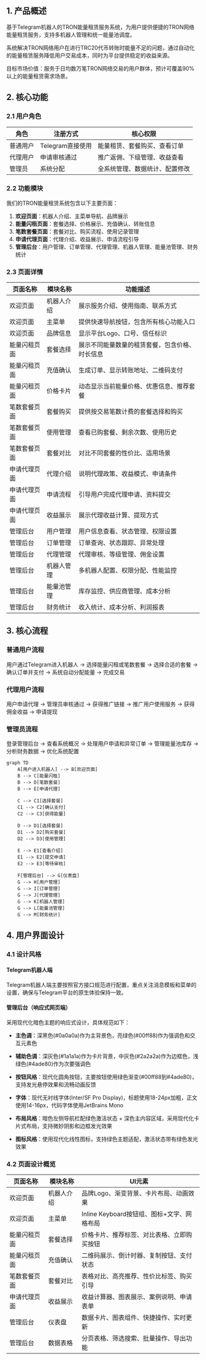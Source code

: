 ## 1. 产品概述

基于Telegram机器人的TRON能量租赁服务系统，为用户提供便捷的TRON网络能量租赁服务，支持多机器人管理和统一能量池调度。

系统解决TRON网络用户在进行TRC20代币转账时能量不足的问题，通过自动化的能量租赁服务降低用户交易成本，同时为平台提供稳定的收益来源。

目标市场价值：服务于日均数万笔TRON网络交易的用户群体，预计可覆盖90%以上的能量租赁需求场景。

## 2. 核心功能

### 2.1 用户角色

| 角色   | 注册方式         | 核心权限            |
| ---- | ------------ | --------------- |
| 普通用户 | Telegram直接使用 | 能量租赁、套餐购买、查看订单  |
| 代理用户 | 申请审核通过       | 推广返佣、下级管理、收益查看  |
| 管理员  | 系统分配         | 全系统管理、数据统计、配置修改 |

### 2.2 功能模块

我们的TRON能量租赁系统包含以下主要页面：

1. **欢迎页面**：机器人介绍、主菜单导航、品牌展示
2. **能量闪租页面**：套餐选择、价格展示、充值确认、转账信息
3. **笔数套餐页面**：套餐对比、购买流程、使用记录管理
4. **申请代理页面**：代理介绍、收益展示、申请流程引导
5. **管理后台**：用户管理、订单管理、代理管理、机器人管理、能量池管理、财务统计

### 2.3 页面详情

| 页面名称   | 模块名称  | 功能描述                    |
| ------ | ----- | ----------------------- |
| 欢迎页面   | 机器人介绍 | 展示服务介绍、使用指南、联系方式        |
| 欢迎页面   | 主菜单   | 提供快速导航按钮，包含所有核心功能入口     |
| 欢迎页面   | 品牌信息  | 显示平台Logo、口号、信任标识        |
| 能量闪租页面 | 套餐选择  | 展示不同能量数量的租赁套餐，包含价格、时长信息 |
| 能量闪租页面 | 充值确认  | 生成订单、显示转账地址、二维码支付       |
| 能量闪租页面 | 价格卡片  | 动态显示当前能量价格、优惠信息、推荐套餐    |
| 笔数套餐页面 | 套餐购买  | 提供按交易笔数计费的套餐选择和购买       |
| 笔数套餐页面 | 使用管理  | 查看已购套餐、剩余次数、使用历史        |
| 笔数套餐页面 | 套餐对比  | 对比不同套餐的性价比、适用场景         |
| 申请代理页面 | 代理介绍  | 说明代理政策、收益模式、申请条件        |
| 申请代理页面 | 申请流程  | 引导用户完成代理申请、资料提交         |
| 申请代理页面 | 收益展示  | 展示代理收益计算、提现方式           |
| 管理后台   | 用户管理  | 用户信息查看、状态管理、权限设置        |
| 管理后台   | 订单管理  | 订单查询、状态跟踪、异常处理          |
| 管理后台   | 代理管理  | 代理审核、等级管理、佣金设置          |
| 管理后台   | 机器人管理 | 多机器人配置、权限分配、性能监控        |
| 管理后台   | 能量池管理 | 库存监控、供应商管理、成本分析         |
| 管理后台   | 财务统计  | 收入统计、成本分析、利润报表          |

## 3. 核心流程

### 普通用户流程

用户通过Telegram进入机器人 → 选择能量闪租或笔数套餐 → 选择合适的套餐 → 确认订单并支付 → 系统自动分配能量 → 完成交易

### 代理用户流程

用户申请代理 → 管理员审核通过 → 获得推广链接 → 推广用户使用服务 → 获得佣金收益 → 申请提现

### 管理员流程

登录管理后台 → 查看系统概况 → 处理用户申请和异常订单 → 管理能量池库存 → 分析财务数据 → 优化系统配置

```mermaid
graph TD
    A[用户进入机器人] --> B[欢迎页面]
    B --> C[能量闪租]
    B --> D[笔数套餐]
    B --> E[申请代理]
    
    C --> C1[选择套餐]
    C1 --> C2[确认支付]
    C2 --> C3[获得能量]
    
    D --> D1[选择套餐]
    D1 --> D2[购买套餐]
    D2 --> D3[使用管理]
    
    E --> E1[查看介绍]
    E1 --> E2[提交申请]
    E2 --> E3[等待审核]
    
    F[管理后台] --> G[仪表盘]
    G --> H[用户管理]
    G --> I[订单管理]
    G --> J[代理管理]
    G --> K[机器人管理]
    G --> L[能量池管理]
    G --> M[财务统计]
```

## 4. 用户界面设计

### 4.1 设计风格

#### Telegram机器人端

Telegram机器人端主要按照官方接口规范进行配置，重点关注消息模板和菜单的设置，确保与Telegram平台的原生体验保持一致。

#### 管理后台（响应式网页端）

采用现代化暗色主题的响应式设计，具体规范如下：

* **主色调**：深黑色(#0a0a0a)作为主背景色，亮绿色(#00ff88)作为强调色和交互元素色

* **辅助色调**：深灰色(#1a1a1a)作为卡片背景，中灰色(#2a2a2a)作为边框色，浅绿色(#4ade80)作为次要强调色

* **按钮风格**：现代化圆角按钮，主要按钮使用绿色渐变(#00ff88到#4ade80)，支持发光悬停效果和流畅动画反馈

* **字体**：现代无衬线字体(Inter/SF Pro Display)，标题使用18-24px加粗，正文使用14-16px，代码字体使用JetBrains Mono

* **布局风格**：暗色左侧导航栏配绿色激活状态 + 深色主内容区域，采用现代化卡片式布局，支持微妙阴影和边框发光效果

* **图标风格**：使用现代化线性图标，支持绿色主题适配，激活状态带有绿色发光效果

### 4.2 页面设计概览

| 页面名称   | 模块名称  | UI元素                          |
| ------ | ----- | ----------------------------- |
| 欢迎页面   | 机器人介绍 | 品牌Logo、渐变背景、卡片布局、动画效果         |
| 欢迎页面   | 主菜单   | Inline Keyboard按钮组、图标+文字、网格布局 |
| 能量闪租页面 | 套餐选择  | 价格卡片、推荐标签、对比表格、立即购买按钮         |
| 能量闪租页面 | 充值确认  | 二维码展示、倒计时器、复制按钮、支付状态          |
| 笔数套餐页面 | 套餐对比  | 表格对比、高亮推荐、性价比标签、购买引导          |
| 申请代理页面 | 收益展示  | 收益计算器、图表展示、案例说明、申请表单          |
| 管理后台   | 仪表盘   | 数据卡片、图表组件、快捷操作、实时更新           |
| 管理后台   | 数据表格  | 分页表格、筛选搜索、批量操作、导出功能           |

